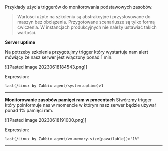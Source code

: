 
Przykłady użycia triggerów do monitorowania podstawowych zasobów. 

>Wartości użyte na szkoleniu są abstrakcyjne i przystosowane do maszyn bez obciążenia. Przygotowane scenariusze są tylko formą ćwiczenia. W instancjach produkcyjnych nie należy ustawiać takich wartości. 

**Server uptime**

Na potrzeby szkolenia przygotujmy trigger który wystartuje nam alert mówiący że nasz serwer jest włączony ponad 1 min. 

![[Pasted image 20230618184543.png]]

Expression:
```expression
last(/Linux by Zabbix agent/system.uptime)>1
```


___

**Monitorowanie zasobów pamięci ram w procentach**
Stwórzmy trigger który poinformuje nas w momencie w którym nasz serwer będzie używał ponad 1% pamięci ram. 

![[Pasted image 20230618191000.png]]

Expression:
```
last(/Linux by Zabbix agent/vm.memory.size[pavailable])>"1%"
```

___

